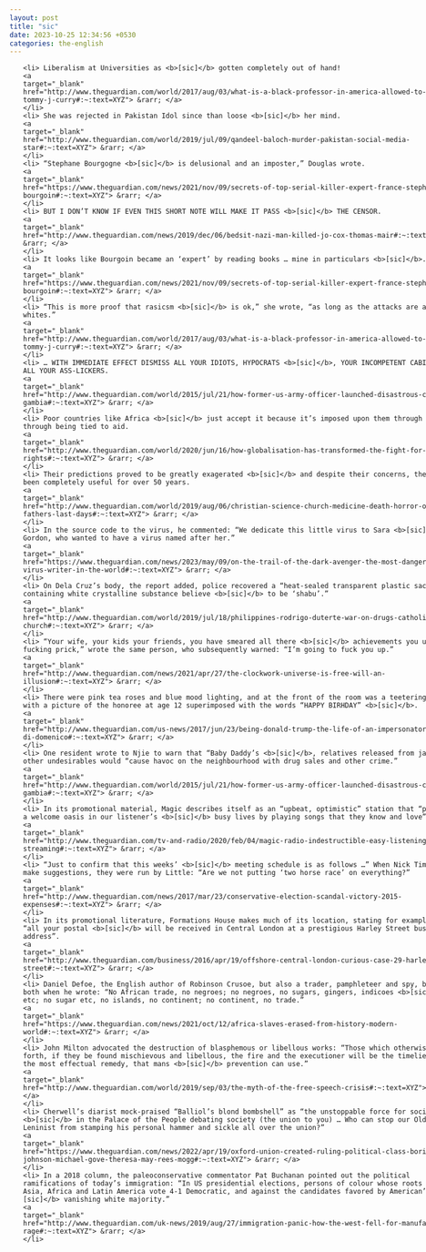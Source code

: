 ```yaml
---
layout: post
title: "sic"
date: 2023-10-25 12:34:56 +0530
categories: the-english
---
```

<style>
@media only screen and (min-width: 768px) {
    ol {
        width: 768px;
        margin: 0 auto;
    }
  }
ol li {
    font-size: 18px;
    line-height: 1.5;
    padding-bottom: 8px;
}
</style>
<ol>

    <li> Liberalism at Universities as <b>[sic]</b> gotten completely out of hand!
    <a 
    target="_blank" 
    href="http://www.theguardian.com/world/2017/aug/03/what-is-a-black-professor-in-america-allowed-to-say-tommy-j-curry#:~:text=XYZ"> &rarr; </a>
    </li>
    <li> She was rejected in Pakistan Idol since than loose <b>[sic]</b> her mind.
    <a 
    target="_blank" 
    href="http://www.theguardian.com/world/2019/jul/09/qandeel-baloch-murder-pakistan-social-media-star#:~:text=XYZ"> &rarr; </a>
    </li>
    <li> “Stephane Bourgogne <b>[sic]</b> is delusional and an imposter,” Douglas wrote.
    <a 
    target="_blank" 
    href="https://www.theguardian.com/news/2021/nov/09/secrets-of-top-serial-killer-expert-france-stephane-bourgoin#:~:text=XYZ"> &rarr; </a>
    </li>
    <li> BUT I DON’T KNOW IF EVEN THIS SHORT NOTE WILL MAKE IT PASS <b>[sic]</b> THE CENSOR.
    <a 
    target="_blank" 
    href="http://www.theguardian.com/news/2019/dec/06/bedsit-nazi-man-killed-jo-cox-thomas-mair#:~:text=XYZ"> &rarr; </a>
    </li>
    <li> It looks like Bourgoin became an ‘expert’ by reading books … mine in particulars <b>[sic]</b>.
    <a 
    target="_blank" 
    href="https://www.theguardian.com/news/2021/nov/09/secrets-of-top-serial-killer-expert-france-stephane-bourgoin#:~:text=XYZ"> &rarr; </a>
    </li>
    <li> “This is more proof that rasicsm <b>[sic]</b> is ok,” she wrote, “as long as the attacks are against whites.”
    <a 
    target="_blank" 
    href="http://www.theguardian.com/world/2017/aug/03/what-is-a-black-professor-in-america-allowed-to-say-tommy-j-curry#:~:text=XYZ"> &rarr; </a>
    </li>
    <li> … WITH IMMEDIATE EFFECT DISMISS ALL YOUR IDIOTS, HYPOCRATS <b>[sic]</b>, YOUR INCOMPETENT CABINET, AND ALL YOUR ASS-LICKERS.
    <a 
    target="_blank" 
    href="http://www.theguardian.com/world/2015/jul/21/how-former-us-army-officer-launched-disastrous-coup-the-gambia#:~:text=XYZ"> &rarr; </a>
    </li>
    <li> Poor countries like Africa <b>[sic]</b> just accept it because it’s imposed upon them through money, through being tied to aid.
    <a 
    target="_blank" 
    href="http://www.theguardian.com/world/2020/jun/16/how-globalisation-has-transformed-the-fight-for-lgbtq-rights#:~:text=XYZ"> &rarr; </a>
    </li>
    <li> Their predictions proved to be greatly exagerated <b>[sic]</b> and despite their concerns, the arm has been completely useful for over 50 years.
    <a 
    target="_blank" 
    href="http://www.theguardian.com/world/2019/aug/06/christian-science-church-medicine-death-horror-of-my-fathers-last-days#:~:text=XYZ"> &rarr; </a>
    </li>
    <li> In the source code to the virus, he commented: “We dedicate this little virus to Sara <b>[sic]</b> Gordon, who wanted to have a virus named after her.”
    <a 
    target="_blank" 
    href="https://www.theguardian.com/news/2023/may/09/on-the-trail-of-the-dark-avenger-the-most-dangerous-virus-writer-in-the-world#:~:text=XYZ"> &rarr; </a>
    </li>
    <li> On Dela Cruz’s body, the report added, police recovered a “heat-sealed transparent plastic sachet containing white crystalline substance believe <b>[sic]</b> to be ‘shabu’.”
    <a 
    target="_blank" 
    href="http://www.theguardian.com/world/2019/jul/18/philippines-rodrigo-duterte-war-on-drugs-catholic-church#:~:text=XYZ"> &rarr; </a>
    </li>
    <li> “Your wife, your kids your friends, you have smeared all there <b>[sic]</b> achievements you utter fucking prick,” wrote the same person, who subsequently warned: “I’m going to fuck you up.”
    <a 
    target="_blank" 
    href="http://www.theguardian.com/news/2021/apr/27/the-clockwork-universe-is-free-will-an-illusion#:~:text=XYZ"> &rarr; </a>
    </li>
    <li> There were pink tea roses and blue mood lighting, and at the front of the room was a teetering screen with a picture of the honoree at age 12 superimposed with the words “HAPPY BIRHDAY” <b>[sic]</b>.
    <a 
    target="_blank" 
    href="http://www.theguardian.com/us-news/2017/jun/23/being-donald-trump-the-life-of-an-impersonator-john-di-domenico#:~:text=XYZ"> &rarr; </a>
    </li>
    <li> One resident wrote to Njie to warn that “Baby Daddy’s <b>[sic]</b>, relatives released from jail” and other undesirables would “cause havoc on the neighbourhood with drug sales and other crime.”
    <a 
    target="_blank" 
    href="http://www.theguardian.com/world/2015/jul/21/how-former-us-army-officer-launched-disastrous-coup-the-gambia#:~:text=XYZ"> &rarr; </a>
    </li>
    <li> In its promotional material, Magic describes itself as an “upbeat, optimistic” station that “provides a welcome oasis in our listener’s <b>[sic]</b> busy lives by playing songs that they know and love”.
    <a 
    target="_blank" 
    href="http://www.theguardian.com/tv-and-radio/2020/feb/04/magic-radio-indestructible-easy-listening-streaming#:~:text=XYZ"> &rarr; </a>
    </li>
    <li> “Just to confirm that this weeks’ <b>[sic]</b> meeting schedule is as follows …” When Nick Timothy did make suggestions, they were run by Little: “Are we not putting ‘two horse race’ on everything?”
    <a 
    target="_blank" 
    href="http://www.theguardian.com/news/2017/mar/23/conservative-election-scandal-victory-2015-expenses#:~:text=XYZ"> &rarr; </a>
    </li>
    <li> In its promotional literature, Formations House makes much of its location, stating for example, that: “all your postal <b>[sic]</b> will be received in Central London at a prestigious Harley Street business address”.
    <a 
    target="_blank" 
    href="http://www.theguardian.com/business/2016/apr/19/offshore-central-london-curious-case-29-harley-street#:~:text=XYZ"> &rarr; </a>
    </li>
    <li> Daniel Defoe, the English author of Robinson Crusoe, but also a trader, pamphleteer and spy, bested both when he wrote: “No African trade, no negroes; no negroes, no sugars, gingers, indicoes <b>[sic]</b> etc; no sugar etc, no islands, no continent; no continent, no trade.”
    <a 
    target="_blank" 
    href="https://www.theguardian.com/news/2021/oct/12/africa-slaves-erased-from-history-modern-world#:~:text=XYZ"> &rarr; </a>
    </li>
    <li> John Milton advocated the destruction of blasphemous or libellous works: “Those which otherwise come forth, if they be found mischievous and libellous, the fire and the executioner will be the timeliest and the most effectual remedy, that mans <b>[sic]</b> prevention can use.”
    <a 
    target="_blank" 
    href="http://www.theguardian.com/world/2019/sep/03/the-myth-of-the-free-speech-crisis#:~:text=XYZ"> &rarr; </a>
    </li>
    <li> Cherwell’s diarist mock-praised “Balliol’s blond bombshell” as “the unstoppable force for socialist <b>[sic]</b> in the Palace of the People debating society (the union to you) … Who can stop our Old Etonian Leninist from stamping his personal hammer and sickle all over the union?”
    <a 
    target="_blank" 
    href="https://www.theguardian.com/news/2022/apr/19/oxford-union-created-ruling-political-class-boris-johnson-michael-gove-theresa-may-rees-mogg#:~:text=XYZ"> &rarr; </a>
    </li>
    <li> In a 2018 column, the paleoconservative commentator Pat Buchanan pointed out the political ramifications of today’s immigration: “In US presidential elections, persons of colour whose roots are in Asia, Africa and Latin America vote 4-1 Democratic, and against the candidates favored by American’s <b>[sic]</b> vanishing white majority.”
    <a 
    target="_blank" 
    href="http://www.theguardian.com/uk-news/2019/aug/27/immigration-panic-how-the-west-fell-for-manufactured-rage#:~:text=XYZ"> &rarr; </a>
    </li>